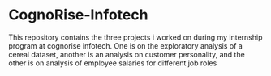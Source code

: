# CognoRise-Infotech
This repository contains the three projects i worked on during my internship program at cognorise infotech. One is on the exploratory analysis of a cereal dataset, another is an analysis on customer personality, and the other is on analysis of employee salaries for different job roles
